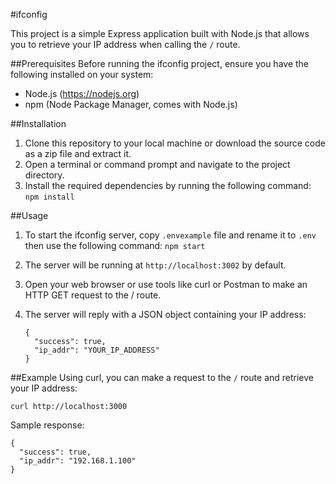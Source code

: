 #ifconfig

This project is a simple Express application built with Node.js that allows you to retrieve your IP address when calling the `/` route.

##Prerequisites
Before running the ifconfig project, ensure you have the following installed on your system:

- Node.js (https://nodejs.org)
- npm (Node Package Manager, comes with Node.js)

##Installation

1. Clone this repository to your local machine or download the source code as a zip file and extract it.
2. Open a terminal or command prompt and navigate to the project directory.
3. Install the required dependencies by running the following command:
`npm install`

##Usage
1. To start the ifconfig server, copy `.envexample` file and rename it to `.env` then use the following command:
`npm start`
2. The server will be running at `http://localhost:3002` by default.

3. Open your web browser or use tools like curl or Postman to make an HTTP GET request to the / route.

4. The server will reply with a JSON object containing your IP address:

    ```
    {
      "success": true,
      "ip_addr": "YOUR_IP_ADDRESS"
    }
    ```
##Example
Using curl, you can make a request to the `/` route and retrieve your IP address:

`curl http://localhost:3000`

Sample response:
```
{
  "success": true,
  "ip_addr": "192.168.1.100"
}

```
